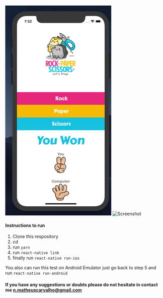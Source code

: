 ![Screenshot](/img/jokenpo.png)
![Screenshot](/img/jokenpogif.png)

#### Instructions to run

1. Clone this respository
2. cd <repository>
3. run `yarn`
4. run `react-native link`
5. finally run `react-native run-ios`

You also can run this test on Android Emulator just go back to step 5 and run `react-native run-android`


#### If you have any suggestions or doubts please do not hesitate in contact me n.matheuscarvalho@gmail.com
